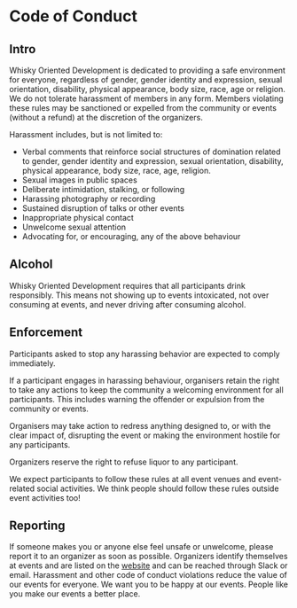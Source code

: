 # Code of Conduct

## Intro

Whisky Oriented Development is dedicated to providing a safe environment for everyone, regardless of gender, gender identity and expression, sexual orientation, disability, physical appearance, body size, race, age or religion. We do not tolerate harassment of members in any form. Members violating these rules may be sanctioned or expelled from the community or events (without a refund) at the discretion of the organizers.

Harassment includes, but is not limited to:

- Verbal comments that reinforce social structures of domination related to gender, gender identity and expression, sexual orientation, disability, physical appearance, body size, race, age, religion.
- Sexual images in public spaces
- Deliberate intimidation, stalking, or following 
- Harassing photography or recording
- Sustained disruption of talks or other events
- Inappropriate physical contact
- Unwelcome sexual attention
- Advocating for, or encouraging, any of the above behaviour 

## Alcohol

Whisky Oriented Development requires that all participants drink responsibly. This means not showing up to events intoxicated, not over consuming at events, and never driving after consuming alcohol.

## Enforcement

Participants asked to stop any harassing behavior are expected to comply immediately.

If a participant engages in harassing behaviour, organisers retain the right to take any actions to keep the community a welcoming environment for all participants. This includes warning the offender or expulsion from the community or events. 

Organisers may take action to redress anything designed to, or with the clear impact of, disrupting the event or making the environment hostile for any participants.

Organizers reserve the right to refuse liquor to any participant.

We expect participants to follow these rules at all event venues and event-related social activities. We think people should follow these rules outside event activities too! 

## Reporting

If someone makes you or anyone else feel unsafe or unwelcome, please report it to an organizer as soon as possible. Organizers identify themselves at events and are listed on the [website](https://whiskydev.com/) and can be reached through Slack or email.  Harassment and other code of conduct violations reduce the value of our events for everyone. We want you to be happy at our events. People like you make our events a better place.
